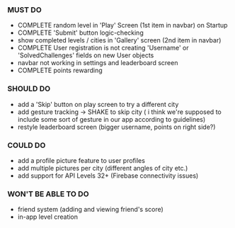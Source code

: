

### MUST DO
- COMPLETE random level in 'Play' Screen (1st item in navbar) on Startup
- COMPLETE 'Submit' button logic-checking
- show completed levels / cities in 'Gallery' screen (2nd item in navbar)
- COMPLETE User registration is not creating 'Username' or 'SolvedChallenges' fields on new User objects
- navbar not working in settings and leaderboard screen
- COMPLETE points rewarding

### SHOULD DO
- add a 'Skip' button on play screen to try a different city
- add gesture tracking -> SHAKE to skip city ( i think we're supposed to include some sort of gesture in our app according to guidelines)
- restyle leaderboard screen (bigger username, points on right side?)



### COULD DO
- add a profile picture feature to user profiles
- add multiple pictures per city (different angles of city etc.)
- add support for API Levels 32+ (Firebase connectivity issues)


### WON'T BE ABLE TO DO
- friend system (adding and viewing friend's score)
- in-app level creation
